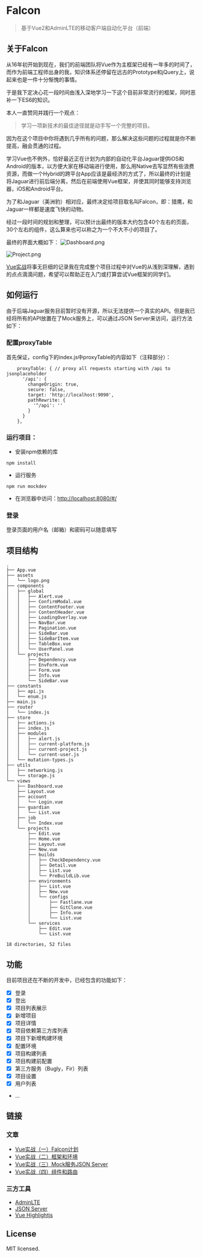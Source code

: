 # Falcon
> 基于Vue2和AdminLTE的移动客户端自动化平台（前端）

## 关于Falcon
从16年初开始到现在，我们的前端团队将Vue作为主框架已经有一年多的时间了，而作为前端工程师出身的我，知识体系还停留在远古的Prototype和jQuery上，说起来也是一件十分惭愧的事情。

于是我下定决心花一段时间由浅入深地学习一下这个目前非常流行的框架，同时恶补一下ES6的知识。

本人一直赞同并践行一个观点：

> 学习一项新技术的最佳途径就是动手写一个完整的项目。

因为在这个项目中你将遇到几乎所有的问题，那么解决这些问题的过程就是你不断提高，融会贯通的过程。

学习Vue也不例外，恰好最近正在计划为内部的自动化平台Jaguar提供iOS和Android的版本，以方便大家在移动端进行使用，那么用Native去写显然有些浪费资源，而做一个Hybrid的跨平台App应该是最经济的方式了，所以最终的计划是将Jaguar进行前后端分离，然后在前端使用Vue框架，并使其同时能够支持浏览器，iOS和Android平台。

为了和Jaguar（美洲豹）相对应，最终决定给项目取名叫Falcon，即：猎鹰，和Jaguar一样都是速度飞快的动物。

经过一段时间的规划和整理，可以预计出最终的版本大约包含40个左右的页面，30个左右的组件，这么算来也可以称之为一个不大不小的项目了。

最终的界面大概如下：
![Dashboard.png](http://upload-images.jianshu.io/upload_images/1639341-feeaad585cad9bba.png?imageMogr2/auto-orient/strip%7CimageView2/2/w/1240)

![Project.png](http://upload-images.jianshu.io/upload_images/1639341-00dfe3a7d6767857.png?imageMogr2/auto-orient/strip%7CimageView2/2/w/1240)

[Vue实战](http://www.jianshu.com/nb/13169691)将事无巨细的记录我在完成整个项目过程中对Vue的从浅到深理解，遇到的点点滴滴问题，希望可以帮助正在入门或打算尝试Vue框架的同学们。

## 如何运行
由于后端Jaguar服务目前暂时没有开源，所以无法提供一个真实的API。但是我已经将所有的API放置在了Mock服务上，可以通过JSON Server来访问，运行方法如下：

### 配置proxyTable
首先保证，config下的index.js中proxyTable的内容如下（注释部分）：

```
    proxyTable: { // proxy all requests starting with /api to jsonplaceholder
      '/api': {
        changeOrigin: true,
        secure: false,
        target: 'http://localhost:9090',
        pathRewrite: {
          '^/api': ''
        }
      }
    },
```

### 运行项目：

* 安装npm依赖的库

```
npm install
```

* 运行服务

```
npm run mockdev
```

* 在浏览器中访问：[http://localhost:8080/#/](http://localhost:8080/#/)

### 登录

登录页面的用户名（邮箱）和密码可以随意填写

## 项目结构

```
.
├── App.vue
├── assets
│   └── logo.png
├── components
│   ├── global
│   │   ├── Alert.vue
│   │   ├── ConfirmModal.vue
│   │   ├── ContentFooter.vue
│   │   ├── ContentHeader.vue
│   │   ├── LoadingOverlay.vue
│   │   ├── NavBar.vue
│   │   ├── Pagination.vue
│   │   ├── SideBar.vue
│   │   ├── SideBarItem.vue
│   │   ├── TableBox.vue
│   │   └── UserPanel.vue
│   └── projects
│       ├── Dependency.vue
│       ├── EnvForm.vue
│       ├── Form.vue
│       ├── Info.vue
│       └── SideBar.vue
├── constants
│   ├── api.js
│   └── enum.js
├── main.js
├── router
│   └── index.js
├── store
│   ├── actions.js
│   ├── index.js
│   ├── modules
│   │   ├── alert.js
│   │   ├── current-platform.js
│   │   ├── current-project.js
│   │   └── current-user.js
│   └── mutation-types.js
├── utils
│   ├── networking.js
│   └── storage.js
└── views
    ├── Dashboard.vue
    ├── Layout.vue
    ├── account
    │   └── Login.vue
    ├── guardian
    │   └── List.vue
    ├── job
    │   └── Index.vue
    └── projects
        ├── Edit.vue
        ├── Home.vue
        ├── Layout.vue
        ├── New.vue
        ├── builds
        │   ├── CheckDependency.vue
        │   ├── Detail.vue
        │   ├── List.vue
        │   └── PreBuildLib.vue
        ├── environments
        │   ├── List.vue
        │   ├── New.vue
        │   └── configs
        │       ├── Fastlane.vue
        │       ├── GitClone.vue
        │       ├── Info.vue
        │       └── List.vue
        └── services
            ├── Edit.vue
            └── List.vue

18 directories, 52 files
```

## 功能
目前项目还在不断的开发中，已经包含的功能如下：

- [x] 登录
- [x] 登出
- [x] 项目列表展示
- [x] 新增项目
- [x] 项目详情
- [x] 项目依赖第三方库列表
- [x] 项目下新增构建环境
- [x] 配置环境
- [x] 项目构建列表
- [x] 项目构建前配置
- [x] 第三方服务（Bugly，Fir）列表
- [x] 项目设置
- [x] 用户列表
- ...

## 链接

### 文章

* [Vue实战（一）Falcon计划](http://www.jianshu.com/p/52eac947cd96)
* [Vue实战（二）框架和环境](http://www.jianshu.com/p/a6e37818fd9a)
* [Vue实战（三）Mock服务JSON Server](http://www.jianshu.com/p/7094c477207d)
* [Vue实战（四）组件和路由](http://www.jianshu.com/p/153f847fa2aa)

### 三方工具

* [AdminLTE](https://github.com/almasaeed2010/AdminLTE)
* [JSON Server](https://github.com/typicode/json-server)
* [Vue Highlightjs](https://github.com/metachris/vue-highlightjs)

## License
MIT licensed.
